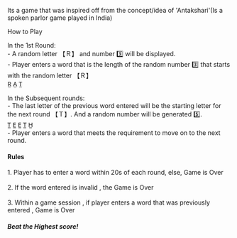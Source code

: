 Its a game that was inspired off from the concept/idea of 'Antakshari'(Is a spoken parlor game played in India)

<p><span>How to Play</span>
        <p><span id="round">In the 1st Round:</span>
            <br>- A random letter <span id="example">【Ｒ】</span> and number 3️⃣ will be displayed. 
            <br>- Player enters a word that is the length of the random number 3️⃣ that starts with the random letter <span id="example">【Ｒ】</span>
            <br> <span id="example1" >R̲ A̲ T̲</span>
            <p><span id="round">In the Subsequent rounds:</span>
            <br>- The last letter of the previous word entered will be the starting letter for the next round <span id="example">【Ｔ】</span>. And a random number will be generated 5️⃣. 
            <br> <span id="example1">T̲ E̲ E̲ T̲ H̲</span>
            <br>- Player enters a word that meets the requirement to move on to the next round.
            <br>
        </p>
        <h4>Rules</h4>
        <p> 1. Player has to enter a word within 20s of each round, else, Game is Over
        <br><br> 2. If the word entered is invalid , the Game is Over
        <br><br> 3. Within a game session , if player enters a word that was previously entered , Game is Over  
        </p>
         <h5>Beat the Highest score!</h5>


